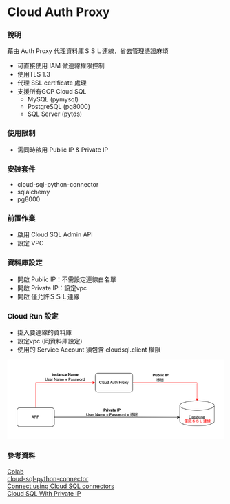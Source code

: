 # Cloud Auth Proxy

### 說明
藉由 Auth Proxy 代理資料庫ＳＳＬ連線，省去管理憑證麻煩
- 可直接使用 IAM 做連線權限控制
- 使用TLS 1.3
- 代理 SSL certificate 處理
 - 支援所有GCP Cloud SQL
   - MySQL (pymysql) 
   - PostgreSQL (pg8000)
   - SQL Server (pytds) 

### 使用限制
 - 需同時啟用 Public IP & Private IP

### 安裝套件
 - cloud-sql-python-connector
 - sqlalchemy
 - pg8000

### 前置作業
 - 啟用 Cloud SQL Admin API
 - 設定 VPC

### 資料庫設定
- 開啟 Public IP：不需設定連線白名單
- 開啟 Private IP：設定vpc
- 開啟 僅允許ＳＳＬ連線

### Cloud Run 設定
- 掛入要連線的資料庫
- 設定vpc (同資料庫設定)
- 使用的 Service Account 須包含 cloudsql.client 權限

![連線機制(紅線)](./docs/CloudAuthProxy.png "SSL connetion with Cloud Auth Proxy")

### 參考資料
[Colab](https://colab.research.google.com/github/GoogleCloudPlatform/cloud-sql-python-connector/blob/main/samples/notebooks/postgres_python_connector.ipynb#scrollTo=7Pb7xJmIWOwQ) <br/>
[cloud-sql-python-connector](https://github.com/GoogleCloudPlatform/cloud-sql-python-connector) <br/>
[Connect using Cloud SQL connectors](https://cloud.google.com/sql/docs/postgres/connect-connectors#python_1) <br/>
[Cloud SQL With Private IP](https://medium.com/google-cloud/cloud-sql-with-private-ip-only-the-good-the-bad-and-the-ugly-de4ac23ce98a) <br/>
